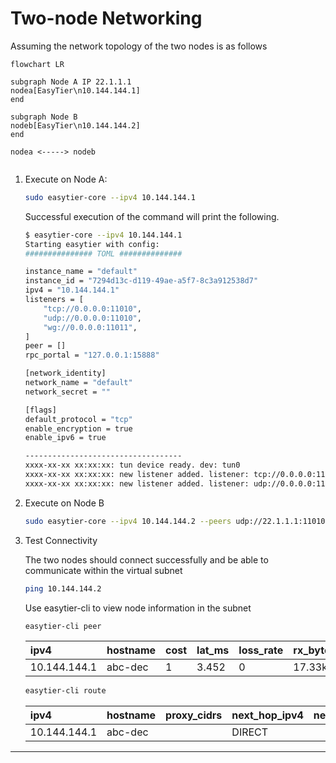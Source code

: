# Two-node Networking
 
Assuming the network topology of the two nodes is as follows
 
```mermaid
flowchart LR
 
subgraph Node A IP 22.1.1.1
nodea[EasyTier\n10.144.144.1]
end
 
subgraph Node B
nodeb[EasyTier\n10.144.144.2]
end
 
nodea <-----> nodeb
 
```

1. Execute on Node A:
   ```sh
   sudo easytier-core --ipv4 10.144.144.1
   ```
   Successful execution of the command will print the following.

   ```sh
   $ easytier-core --ipv4 10.144.144.1
   Starting easytier with config:
   ############### TOML ##############

   instance_name = "default"
   instance_id = "7294d13c-d119-49ae-a5f7-8c3a912538d7"
   ipv4 = "10.144.144.1"
   listeners = [
       "tcp://0.0.0.0:11010",
       "udp://0.0.0.0:11010",
       "wg://0.0.0.0:11011",
   ]
   peer = []
   rpc_portal = "127.0.0.1:15888"

   [network_identity]
   network_name = "default"
   network_secret = ""

   [flags]
   default_protocol = "tcp"
   enable_encryption = true
   enable_ipv6 = true

   -----------------------------------
   xxxx-xx-xx xx:xx:xx: tun device ready. dev: tun0
   xxxx-xx-xx xx:xx:xx: new listener added. listener: tcp://0.0.0.0:11010
   xxxx-xx-xx xx:xx:xx: new listener added. listener: udp://0.0.0.0:11010
   ````

2. Execute on Node B
   ```sh
   sudo easytier-core --ipv4 10.144.144.2 --peers udp://22.1.1.1:11010
   ```

3. Test Connectivity

   The two nodes should connect successfully and be able to communicate within the virtual subnet
   ```sh
   ping 10.144.144.2
   ```

   Use easytier-cli to view node information in the subnet
   ```sh
   easytier-cli peer
   ```
   | ipv4          | hostname | cost | lat_ms | loss_rate | rx_bytes | tx_bytes | tunnel_proto | nat_type | id        |
   | :------------ | :------- | :--- | :----- | :-------- | :------- | :------- | :----------- | :------- | :-------- |
   | 10.144.144.1  | abc-dec  | 1    | 3.452  | 0         | 17.33kB  | 20.42kB  | udp          | FullCone | 390879727 |
   
   ```sh
   easytier-cli route
   ```
   | ipv4         | hostname | proxy_cidrs | next_hop_ipv4 | next_hop_hostname | next_hop_lat | cost |
   | :----------- | :------- | :---------- | :------------ | :---------------- | :----------- | :--- |
   | 10.144.144.1 | abc-dec  |             | DIRECT        |                   | 3.646        | 1    |

---